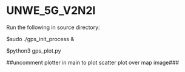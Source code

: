 # UNWE_5G_V2N2I

Run the following in source directory:

$sudo ./gps_init_process &

$python3 gps_plot.py

##uncomment plotter in main to plot scatter plot over map image###
